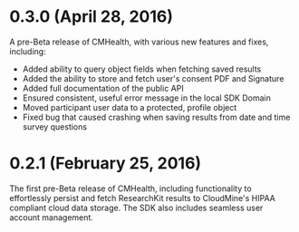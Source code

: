 0.3.0 (April 28, 2016)
=====================
A pre-Beta release of CMHealth, with various new features and fixes, including:

* Added ability to query object fields when fetching saved results
* Added the ability to store and fetch user's consent PDF and Signature
* Added full documentation of the public API
* Ensured consistent, useful error message in the local SDK Domain
* Moved participant user data to a protected, profile object
* Fixed bug that caused crashing when saving results from date and time survey questions

0.2.1 (February 25, 2016)
======================
The first pre-Beta release of CMHealth, including functionality to effortlessly persist and fetch ResearchKit results to CloudMine's HIPAA compliant cloud data storage. The SDK also includes seamless user account management.
